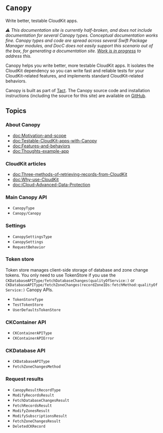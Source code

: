 # ``Canopy``

Write better, testable CloudKit apps.

_⚠️ This documentation site is currently half-broken, and does not include documentation for several Canopy types. Conceptual documentation works fine. Canopy types and code are spread across several Swift Package Manager modules, and DocC does not easily support this scenario out of the box, for generating a documentation site. [Work is in progress](https://forums.swift.org/t/are-there-updates-on-using-swift-docc-with-multiple-targets/73072) to address this._

Canopy helps you write better, more testable CloudKit apps. It isolates the CloudKit dependency so you can write fast and reliable tests for your CloudKit-related features, and implements standard CloudKit-related behaviors.

Canopy is built as part of [Tact](https://justtact.com). The Canopy source code and installation instructions (including the source for this site) are available on [GitHub](https://github.com/Tact/Canopy).

## Topics

### About Canopy

- <doc:Motivation-and-scope>
- <doc:Testable-CloudKit-apps-with-Canopy>
- <doc:Features-and-behaviors>
- <doc:Thoughts-example-app>

### CloudKit articles

- <doc:Three-methods-of-retrieving-records-from-CloudKit>
- <doc:Why-use-CloudKit>
- <doc:iCloud-Advanced-Data-Protection>

### Main Canopy API

- ``CanopyType``
- ``Canopy/Canopy``

### Settings

- ``CanopySettingsType``
- ``CanopySettings``
- ``RequestBehavior``

### Token store

Token store manages client-side storage of database and zone change tokens. You only need to use TokenStore if you use the ``CKDatabaseAPIType/fetchDatabaseChanges(qualityOfService:)`` or ``CKDatabaseAPIType/fetchZoneChanges(recordZoneIDs:fetchMethod:qualityOfService:)`` Canopy APIs.

- ``TokenStoreType``
- ``TestTokenStore``
- ``UserDefaultsTokenStore``

### CKContainer API

- ``CKContainerAPIType``
- ``CKContainerAPIError``

### CKDatabase API

- ``CKDatabaseAPIType``
- ``FetchZoneChangesMethod``

### Request results

- ``CanopyResultRecordType``
- ``ModifyRecordsResult``
- ``FetchDatabaseChangesResult``
- ``FetchRecordsResult``
- ``ModifyZonesResult``
- ``ModifySubscriptionsResult``
- ``FetchZoneChangesResult``
- ``DeletedCKRecord``

